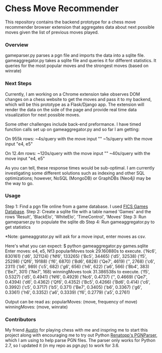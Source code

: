 # Chess Move Recommender

This repository contains the backend prototype for a chess move recommender browser extension that aggregates data about next possible moves given the list of previous moves played.

### Overview

gameparser.py parses a pgn file and imports the data into a sqlite file. gameaggregator.py takes a sqlite file and queries it for different statistics. It queries for the most popular moves and the strongest moves (based on winrate)

### Next Steps

Currently, I am working on a Chrome extension take observes DOM changes on a chess website to get the moves and pass it to my backend, which will be this prototype as a Flask/Django app. The extension will render the data on the side of the page and provide real time data visualization for next possible moves.

Some other challenges include back-end preformance. I have timed function calls set up on gameaggregator.py
and so far I am getting:

On 955k rows:
~4s/query with the move input ""
~1s/query with the move input "e4, e5"

On 12.4m rows:
~120s/query with the move input ""
~40s/query with the move input "e4, e5"

As you can tell, these response times would be sub-optimal. I am currently investigating some different solutions
such as indexing and other SQL optimizations; however, NoSQL (MongoDB) or GraphDBs (Neo4j) may be the way to go. 

### Usage

Step 1:
Find a pgn file online from a game database. I used [FICS Games Database]( http://ficsgames.org/cgi-bin/download.cgi).
Step 2:
Create a sqlite file with a table named 'Games' and the rows 'Result', 'BlackElo', 'WhiteElo', 'TimeControl', 'Moves'
Step 3:
Run gameparser.py to populate the sqlite db
Step 4:
Run gameaggregator.py to get statistics

*Note: gameaggrator.py will ask for a move input, enter moves as csv.

Here's what you can expect:
$ python gameaggregator.py games.sqlite
Enter moves: e4, e5, Nf3
popularMoves took 29.160880s to execute.
('Nc6', 830161) ('d6', 321124) ('Nf6', 133265) ('Bc5', 34465) ('d5', 32538) ('f5', 25298) ('Qf6', 19188) ('f6', 6870) ('Bd6', 6828) ('Qe7', 4619) ('', 2768) ('c6', 2311) ('b6', 989) ('c5', 682) ('g6', 656) ('h6', 622) ('a6', 566) ('Bb4', 383) ('Be7', 301) ('Ne7', 168)
winningMoves took 31.386538s to execute.
('f5', 0.5327) ('d5', 0.4941) ('Nf6', 0.4929) ('Nc6', 0.4737) ('', 0.4669) ('Qe7', 0.4394) ('d6', 0.4362) ('Qf6', 0.4352) ('Bc5', 0.4266) ('Bd6', 0.414) ('c6', 0.3992) ('c5', 0.3717) ('b5', 0.371) ('Be7', 0.3405) ('b6', 0.3367) ('g6', 0.3361) ('h6', 0.3352) ('a6', 0.3339) ('f6', 0.2779) ('a5', 0.2761)

Output can be read as:
popularMoves: (move, frequency of move)
winningMoves: (move, winrate)

### Contributors

My friend [Austin](https://github.com/ahendy) for playing chess with me and inspring me to start this project along with encouraging me to try out Python
[Renatopp's PGNParser](https://github.com/renatopp/pgnparser), which I am using to help parse PGN files. The parser only works for Python 2.7, so I updated it (in my repo as pgn.py) to work for 3.6.
